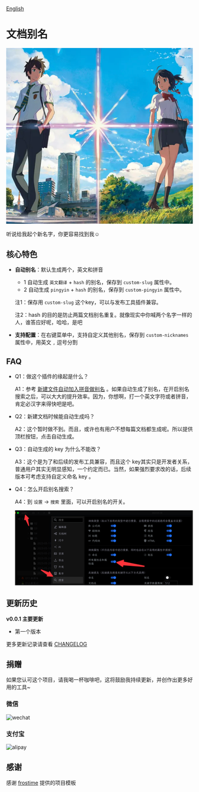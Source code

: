 [English](README.md)

# 文档别名

![](https://raw.githubusercontent.com/terwer/siyuan-plugin-custom-slug/main/icon.png)

听说给我起个新名字，你更容易找到我☺️

## 核心特色

- **自动别名**：默认生成两个，英文和拼音
  - 1 自动生成 `英文翻译` + `hash` 的别名，保存到 `custom-slug` 属性中。
  - 2 自动生成 `pingyin` + `hash` 的别名，保存到 `custom-pingyin` 属性中。
  
  注1：保存用 `custom-slug` 这个key，可以与发布工具插件兼容。

  注2：hash 的目的是防止两篇文档别名重复。就像现实中你喊两个名字一样的人，谁答应好呢，哈哈，是吧

- **支持配置**：在右键菜单中，支持自定义其他别名，保存到 `custom-nicknames` 属性中，用英文 `,` 逗号分割

## FAQ

* Q1：做这个插件的缘起是什么？

  A1：参考 [新建文件自动加入拼音做别名](https://github.com/siyuan-note/siyuan/issues/8396) 。如果自动生成了别名，在开启别名搜索之后，可以大大的提升效率。因为，你想啊，打一个英文字符或者拼音，肯定必汉字来得快吧是吧。

* Q2：新建文档时候能自动生成吗？

  A2：这个暂时做不到。而且，或许也有用户不想每篇文档都生成呢。所以提供顶栏按钮，点击自动生成。

* Q3：自动生成的 key 为什么不能改？

  A3：这个是为了和后续的发布工具兼容，而且这个 key其实只是开发者关系，普通用户其实无明显感知，一个约定而已。当然，如果强烈要求改的话，后续版本可考虑支持自定义命名 key 。

* Q4：怎么开启别名搜索？

  A4：到 `设置` -> `搜索` 里面，可以开启别名的开关。

  ![](https://raw.githubusercontent.com/terwer/siyuan-plugin-custom-slug/main/assets/slug-setting.png)

## 更新历史
**v0.0.1 主要更新**

- 第一个版本

更多更新记录请查看 [CHANGELOG](https://github.com/terwer/siyuan-plugin-custom-slug/blob/main/CHANGELOG.md)

## 捐赠

如果您认可这个项目，请我喝一杯咖啡吧，这将鼓励我持续更新，并创作出更多好用的工具~

### 微信

<div>
<img src="https://static-rs-terwer.oss-cn-beijing.aliyuncs.com/donate/wechat.jpg" alt="wechat" style="width:280px;height:375px;" />
</div>

### 支付宝

<div>
<img src="https://static-rs-terwer.oss-cn-beijing.aliyuncs.com/donate/alipay.jpg" alt="alipay" style="width:280px;height:375px;" />
</div>

## 感谢

感谢 [frostime](https://github.com/siyuan-note/plugin-sample-vite-svelte) 提供的项目模板